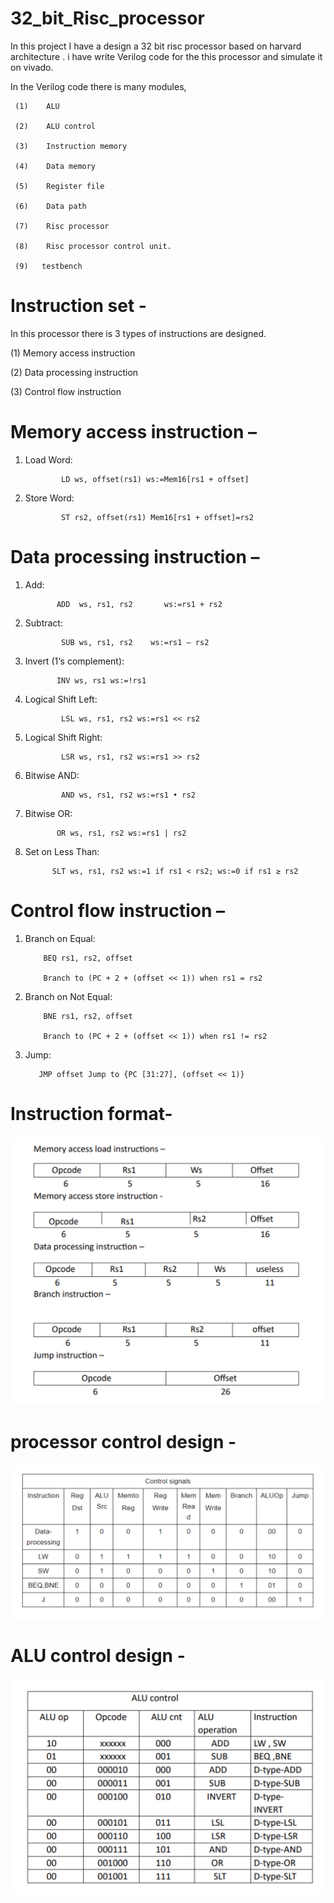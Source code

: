 # 32_bit_Risc_processor
In this project I have a design a 32 bit risc processor based on harvard architecture . i have write Verilog code for the this processor and simulate it on vivado.

In the Verilog code there is many modules,

     (1)	ALU
     
     (2)	ALU control
     
     (3)	Instruction memory
     
     (4)	Data memory 
     
     (5)	Register file
     
     (6)	Data path
     
     (7)	Risc processor
     
     (8)	Risc processor control unit.
     
     (9)   testbench
     
# Instruction set -

In this processor there is 3 types of instructions are designed.

(1)	Memory access instruction

(2)	Data processing instruction

(3)	Control flow instruction



# Memory access instruction –

1. Load Word:
   
               LD ws, offset(rs1) ws:=Mem16[rs1 + offset]

2. Store Word:
   
               ST rs2, offset(rs1) Mem16[rs1 + offset]=rs2
   
# Data processing instruction –

1. Add:
 
              ADD  ws, rs1, rs2       ws:=rs1 + rs2
   
2. Subtract:
   
               SUB ws, rs1, rs2    ws:=rs1 – rs2
   
 3. Invert (1‘s complement):
  
               INV ws, rs1 ws:=!rs1
    
4. Logical Shift Left:
 
               LSL ws, rs1, rs2 ws:=rs1 << rs2
   
5. Logical Shift Right:
 
               LSR ws, rs1, rs2 ws:=rs1 >> rs2
    
6. Bitwise AND:
 
               AND ws, rs1, rs2 ws:=rs1 • rs2
    
7. Bitwise OR:
 
              OR ws, rs1, rs2 ws:=rs1 | rs2
    
8. Set on Less Than:
 
             SLT ws, rs1, rs2 ws:=1 if rs1 < rs2; ws:=0 if rs1 ≥ rs2
    
# Control flow instruction –

1. Branch on Equal:
 
           BEQ rs1, rs2, offset
   
           Branch to (PC + 2 + (offset << 1)) when rs1 = rs2
   
2. Branch on Not Equal:
   
           BNE rs1, rs2, offset
   
           Branch to (PC + 2 + (offset << 1)) when rs1 != rs2
   
3. Jump:

          JMP offset Jump to {PC [31:27], (offset << 1)}

# Instruction format-
![](https://github.com/broskidix/32_bit_risc_processor/blob/main/Screenshot%202024-09-02%20at%2015.56.01.png)



# processor control design -
![](https://github.com/broskidix/32_bit_risc_processor/blob/main/Screenshot%202024-09-02%20at%2015.55.10.png)

# ALU control design -
![](https://github.com/broskidix/32_bit_risc_processor/blob/main/Screenshot%202024-09-02%20at%2015.54.56.png)


